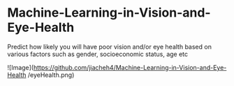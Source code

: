 # Machine-Learning-in-Vision-and-Eye-Health
Predict how likely you will have poor vision and/or eye health based on various factors such as gender, socioeconomic status, age etc

![Image](https://github.com/jiacheh4/Machine-Learning-in-Vision-and-Eye-Health
/eyeHealth.png)
